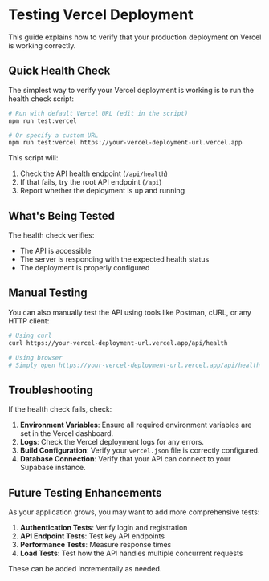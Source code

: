 # Testing Vercel Deployment

This guide explains how to verify that your production deployment on Vercel is working correctly.

## Quick Health Check

The simplest way to verify your Vercel deployment is working is to run the health check script:

```bash
# Run with default Vercel URL (edit in the script)
npm run test:vercel

# Or specify a custom URL
npm run test:vercel https://your-vercel-deployment-url.vercel.app
```

This script will:
1. Check the API health endpoint (`/api/health`)
2. If that fails, try the root API endpoint (`/api`)
3. Report whether the deployment is up and running

## What's Being Tested

The health check verifies:
- The API is accessible
- The server is responding with the expected health status
- The deployment is properly configured

## Manual Testing

You can also manually test the API using tools like Postman, cURL, or any HTTP client:

```bash
# Using curl
curl https://your-vercel-deployment-url.vercel.app/api/health

# Using browser
# Simply open https://your-vercel-deployment-url.vercel.app/api/health in your browser
```

## Troubleshooting

If the health check fails, check:

1. **Environment Variables**: Ensure all required environment variables are set in the Vercel dashboard.
2. **Logs**: Check the Vercel deployment logs for any errors.
3. **Build Configuration**: Verify your `vercel.json` file is correctly configured.
4. **Database Connection**: Verify that your API can connect to your Supabase instance.

## Future Testing Enhancements

As your application grows, you may want to add more comprehensive tests:

1. **Authentication Tests**: Verify login and registration
2. **API Endpoint Tests**: Test key API endpoints
3. **Performance Tests**: Measure response times
4. **Load Tests**: Test how the API handles multiple concurrent requests

These can be added incrementally as needed. 